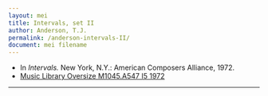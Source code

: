 ```yaml
---
layout: mei
title: Intervals, set II
author: Anderson, T.J.
permalink: /anderson-intervals-II/
document: mei filename
---
```


- In *Intervals.* New York, N.Y.: American Composers Alliance, 1972.
- <a href="https://tufts-primo.hosted.exlibrisgroup.com/permalink/f/bnf7qa/01TUN_ALMA21108713630003851" target="_blank">Music Library Oversize M1045.A547 I5 1972</a>
---
